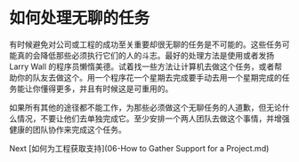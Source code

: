# 如何处理无聊的任务
[//]: # (Version:1.0.0)
有时候避免对公司或工程的成功至关重要却很无聊的任务是不可能的。这些任务可能真的会降低那些必须执行它们的人的斗志。最好的处理方法是使用或者发扬 Larry Wall 的程序员懒惰美德。试着找一些方法让计算机去做这个任务，或者帮助你的队友去做这个。用一个程序花一个星期去完成要手动去用一个星期完成的任务能让你懂得更多，并且有时候这是可重用的。

如果所有其他的途径都不能工作，为那些必须做这个无聊任务的人道歉，但无论什么情况，不要让他们去单独完成它。至少安排一个两人团队去做这个事情，并增强健康的团队协作来完成这个任务。

Next [如何为工程获取支持](06-How to Gather Support for a Project.md)
